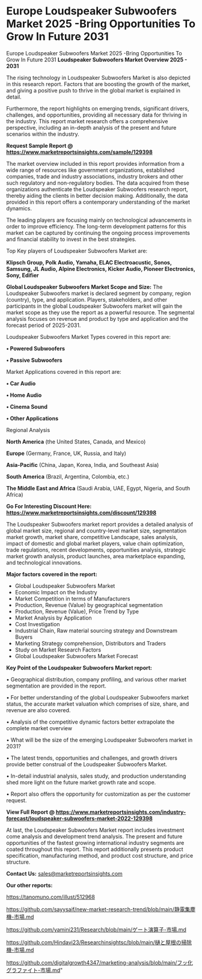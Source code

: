 # Europe Loudspeaker Subwoofers Market 2025 -Bring Opportunities To Grow In Future 2031
Europe Loudspeaker Subwoofers Market 2025 -Bring Opportunities To Grow In Future 2031
<Strong> Loudspeaker Subwoofers Market Overview 2025 - 2031</strong>

The rising technology in Loudspeaker Subwoofers Market is also depicted in this research report. Factors that are boosting the growth of the market, and giving a positive push to thrive in the global market is explained in detail.

Furthermore, the report highlights on emerging trends, significant drivers, challenges, and opportunities, providing all necessary data for thriving in the industry. This report market research offers a comprehensive perspective, including an in-depth analysis of the present and future scenarios within the industry.

<strong>Request Sample Report @ <a href=https://www.marketreportsinsights.com/sample/129398>https://www.marketreportsinsights.com/sample/129398</a></strong>

The market overview included in this report provides information from a wide range of resources like government organizations, established companies, trade and industry associations, industry brokers and other such regulatory and non-regulatory bodies. The data acquired from these organizations authenticate the Loudspeaker Subwoofers research report, thereby aiding the clients in better decision making. Additionally, the data provided in this report offers a contemporary understanding of the market dynamics.

The leading players are focusing mainly on technological advancements in order to improve efficiency. The long-term development patterns for this market can be captured by continuing the ongoing process improvements and financial stability to invest in the best strategies.

Top Key players of Loudspeaker Subwoofers Market are:

<strong>Klipsch Group, Polk Audio, Yamaha, ELAC Electroacustic, Sonos, Samsung, JL Audio, Alpine Electronics, Kicker Audio, Pioneer Electronics, Sony, Edifier</strong>

<strong><b>Global Loudspeaker Subwoofers Market Scope and Size:</b></strong>
The Loudspeaker Subwoofers market is declared segment by company, region (country), type, and application. Players, stakeholders, and other participants in the global Loudspeaker Subwoofers market will gain the market scope as they use the report as a powerful resource. The segmental analysis focuses on revenue and product by type and application and the forecast period of 2025-2031.

Loudspeaker Subwoofers Market Types covered in this report are:

<strong>• Powered Subwoofers

• Passive Subwoofers</strong>

Market Applications covered in this report are:

<strong>• Car Audio

• Home Audio

• Cinema Sound

• Other Applications</strong> 

Regional Analysis

<strong>North America</strong> (the United States, Canada, and Mexico)

<strong>Europe</strong> (Germany, France, UK, Russia, and Italy)

<strong>Asia-Pacific</strong> (China, Japan, Korea, India, and Southeast Asia)

<strong>South America</strong> (Brazil, Argentina, Colombia, etc.)

<strong>The Middle East and Africa</strong> (Saudi Arabia, UAE, Egypt, Nigeria, and South Africa)

<strong>Go For Interesting Discount Here: <a href=https://www.marketreportsinsights.com/discount/129398>https://www.marketreportsinsights.com/discount/129398</a></strong>

The Loudspeaker Subwoofers market report provides a detailed analysis of global market size, regional and country-level market size, segmentation market growth, market share, competitive Landscape, sales analysis, impact of domestic and global market players, value chain optimization, trade regulations, recent developments, opportunities analysis, strategic market growth analysis, product launches, area marketplace expanding, and technological innovations.

<strong><b>Major factors covered in the report:</b></strong>
<ul>
  <li>Global Loudspeaker Subwoofers Market </li>
  <li>Economic Impact on the Industry</li>
  <li>Market Competition in terms of Manufacturers</li>
  <li>Production, Revenue (Value) by geographical segmentation</li>
  <li>Production, Revenue (Value), Price Trend by Type</li>
  <li>Market Analysis by Application</li>
  <li>Cost Investigation</li>
  <li>Industrial Chain, Raw material sourcing strategy and Downstream Buyers</li>
  <li>Marketing Strategy comprehension, Distributors and Traders</li>
  <li>Study on Market Research Factors</li>
  <li>Global Loudspeaker Subwoofers Market Forecast</li>
</ul>

<strong><b>Key Point of the Loudspeaker Subwoofers Market report:</b></strong>

• Geographical distribution, company profiling, and various other market segmentation are provided in the report.

• For better understanding of the global Loudspeaker Subwoofers market status, the accurate market valuation which comprises of size, share, and revenue are also covered.

• Analysis of the competitive dynamic factors better extrapolate the complete market overview

• What will be the size of the emerging Loudspeaker Subwoofers market in 2031?

• The latest trends, opportunities and challenges, and growth drivers provide better construal of the Loudspeaker Subwoofers Market.

• In-detail industrial analysis, sales study, and production understanding shed more light on the future market growth rate and scope.

• Report also offers the opportunity for customization as per the customer request.

<strong><b>View Full Report @ <a href=https://www.marketreportsinsights.com/industry-forecast/loudspeaker-subwoofers-market-2022-129398>https://www.marketreportsinsights.com/industry-forecast/loudspeaker-subwoofers-market-2022-129398</a></b></strong>


At last, the Loudspeaker Subwoofers Market report includes investment come analysis and development trend analysis. The present and future opportunities of the fastest growing international industry segments are coated throughout this report. This report additionally presents product specification, manufacturing method, and product cost structure, and price structure.

<strong>Contact Us:</strong>
sales@marketreportsinsights.com

<strong>Our other reports:</strong>

<a href=https://tanomuno.com/illust/512968>https://tanomuno.com/illust/512968</a>

<a href=https://github.com/sayysaif/new-market-research-trend/blob/main/静電集塵機-市場.md>https://github.com/sayysaif/new-market-research-trend/blob/main/静電集塵機-市場.md</a>

<a href=https://github.com/yamini231/Research/blob/main/ゲート演算子-市場.md>https://github.com/yamini231/Research/blob/main/ゲート演算子-市場.md</a>

<a href=https://github.com/Hindavi23/Researchinsightsc/blob/main/樋と屋根の掃除機-市場.md>https://github.com/Hindavi23/Researchinsightsc/blob/main/樋と屋根の掃除機-市場.md</a>

<a href=https://github.com/digitalgrowth4347/marketing-analysis/blob/main/フッ化グラファイト-市場.md>https://github.com/digitalgrowth4347/marketing-analysis/blob/main/フッ化グラファイト-市場.md</a>"
